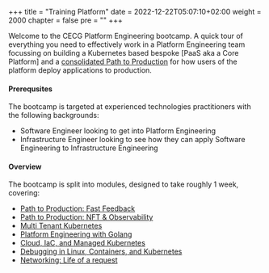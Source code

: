 +++
title = "Training Platform"
date = 2022-12-22T05:07:10+02:00
weight = 2000
chapter = false 
pre = ""
+++

Welcome to the CECG Platform Engineering bootcamp. A quick tour of everything you need to effectively work in a Platform Engineering team focussing on building a Kubernetes based bespoke [PaaS aka a Core Platform] and a [consolidated Path to Production](/modules/p2p-fast-feedback/epic-p2p/) for how users of the platform deploy applications to production.

#### Prerequsites

The bootcamp is targeted at experienced technologies practitioners with the following backgrounds:

* Software Engineer looking to get into Platform Engineering
* Infrastructure Engineer looking to see how they can apply Software Engineering to Infrastructure Engineering

#### Overview

The bootcamp is split into modules, designed to take roughly 1 week, covering:

* [Path to Production: Fast Feedback](/modules/p2p-fast-feedback/)
* [Path to Production: NFT & Observability](/modules/nft-and-observability/)
* [Multi Tenant Kubernetes](/modules/multitenant-kubernetes/)
* [Platform Engineering with Golang](/modules/platform-engineering/)
* [Cloud, IaC, and Managed Kubernetes](/modules/cloud-iac/)
* [Debugging in Linux, Containers, and Kubernetes](/modules/debugging-containers/)
* [Networking: Life of a request](/modules/life-of-a-request/)
